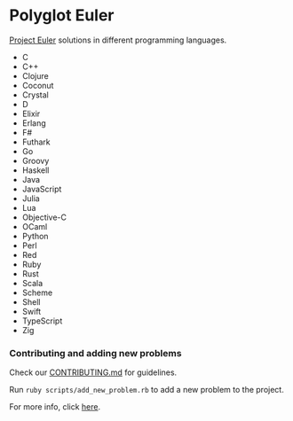 # Polyglot Euler

[Project Euler](https://projecteuler.net) solutions in different programming languages.

- C
- C++
- Clojure
- Coconut
- Crystal
- D
- Elixir
- Erlang
- F#
- Futhark
- Go
- Groovy
- Haskell
- Java
- JavaScript
- Julia
- Lua
- Objective-C
- OCaml
- Python
- Perl
- Red
- Ruby
- Rust
- Scala
- Scheme
- Shell
- Swift
- TypeScript
- Zig

### Contributing and adding new problems

Check our [CONTRIBUTING.md](https://github.com/FrankKair/polyglot-euler/blob/master/CONTRIBUTING.md) for guidelines.

Run `ruby scripts/add_new_problem.rb` to add a new problem to the project.

For more info, click [here](https://github.com/FrankKair/polyglot-euler/tree/master/scripts).

